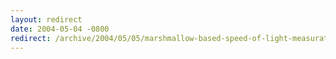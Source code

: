 ```yaml
---
layout: redirect
date: 2004-05-04 -0800
redirect: /archive/2004/05/05/marshmallow-based-speed-of-light-measurator.aspx/
---
```

